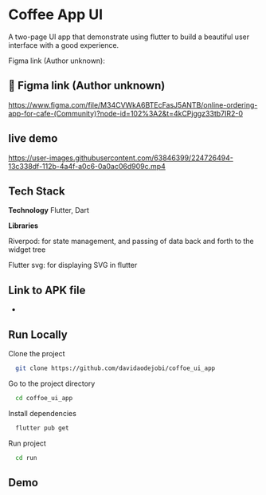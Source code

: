 
# Coffee App UI
A two-page UI app that demonstrate using flutter to build a beautiful user interface with a good experience.

Figma link (Author unknown): 
## 🔗 Figma link (Author unknown)
https://www.figma.com/file/M34CVWkA6BTEcFasJ5ANTB/online-ordering-app-for-cafe-(Community)?node-id=102%3A2&t=4kCPjggz33tb7IR2-0

## live demo
https://user-images.githubusercontent.com/63846399/224726494-13c338df-112b-4a4f-a0c6-0a0ac06d909c.mp4

## Tech Stack

**Technology** Flutter, Dart

**Libraries** 

Riverpod: for state management, and passing of data back and forth to the widget tree 

Flutter svg: for displaying SVG in flutter 

## Link to APK file

- 

## Run Locally

Clone the project





```bash
  git clone https://github.com/davidaodejobi/coffoe_ui_app
```

Go to the project directory

```bash
  cd coffoe_ui_app
```

Install dependencies
```bash
  flutter pub get
```

Run project
```bash
  cd run
```


## Demo



